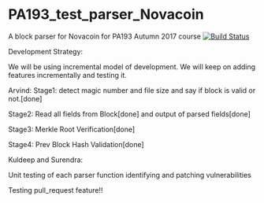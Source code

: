 # PA193_test_parser_Novacoin
A block parser for Novacoin for PA193 Autumn 2017 course
[![Build Status](https://travis-ci.org/arvindrao7589/PA193_test_parser_Novacoin.svg?branch=master)](https://travis-ci.org/arvindrao7589/PA193_test_parser_Novacoin)

Development Strategy:

We will be using incremental model of development.
We will keep on adding features incrementally and testing it.

Arvind:
Stage1: detect magic number and file size and say if block is valid or not.[done]


Stage2: Read all fields from Block[done] and output of parsed fields[done]


Stage3: Merkle Root Verification[done]


Stage4:	Prev Block Hash Validation[done]



Kuldeep and Surendra:

Unit testing of each parser function
identifying and patching vulnerabilities

Testing pull_request feature!!
